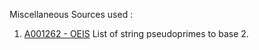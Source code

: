 Miscellaneous Sources used :
 1. [A001262 - OEIS](https://oeis.org/A001262)
    List of string pseudoprimes to base 2.
